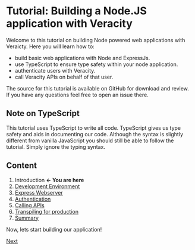 # Tutorial: Building a Node.JS application with Veracity
Welcome to this tutorial on building Node powered web applications with Veraicty. Here you will learn how to:

- build basic web applications with Node and ExpressJs.
- use TypeScript to ensure type safety within your node application.
- authenticate users with Veracity.
- call Veracity APIs on behalf of that user.

The source for this tutorial is available on GitHub for download and review. If you have any questions feel free to open an issue there.

## Note on TypeScript
This tutorial uses TypeScript to write all code. TypeScript gives us type safety and aids in documenting our code. Although the syntax is slightly different from vanilla JavaScript you should still be able to follow the tutorial. Simply ignore the typing syntax.

## Content
1. Introduction **<- You are here**
2. [Development Environment](2-development-environment.md)
3. [Express Webserver](3-express-webserver.md)
4. [Authentication](4-authentication.md)
5. [Calling APIs](5-calling-apis.md)
6. [Transpiling for production](6-transpiling-for-production.md)
8. [Summary](7-summary.md)

Now, lets start building our application!

[Next](2-development-environment.md)